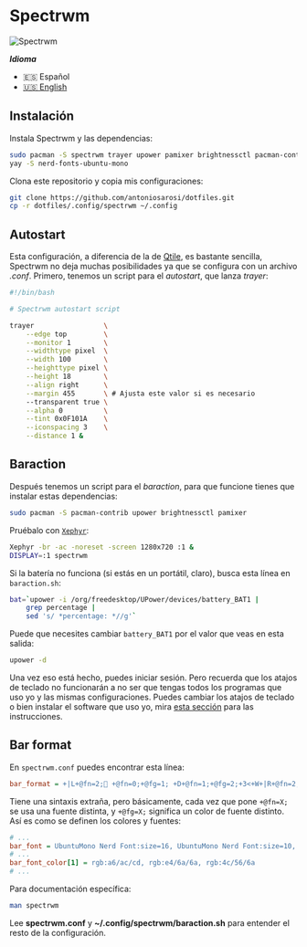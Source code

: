# Spectrwm

![Spectrwm](../../.screenshots/spectrwm.png)

***Idioma***
- 🇪🇸 Español
- [🇺🇸 English](https://github.com/antoniosarosi/dotfiles/tree/master/.config/spectrwm)

## Instalación

Instala Spectrwm y las dependencias:

```bash
sudo pacman -S spectrwm trayer upower pamixer brightnessctl pacman-contrib
yay -S nerd-fonts-ubuntu-mono
```

Clona este repositorio y copia mis configuraciones:

```bash
git clone https://github.com/antoniosarosi/dotfiles.git
cp -r dotfiles/.config/spectrwm ~/.config
```

## Autostart

Esta configuración, a diferencia de la de
[Qtile](https://github.com/antoniosarosi/dotfiles/tree/master/.config/qtile),
es bastante sencilla, Spectrwm no deja muchas posibilidades ya que se configura
con un archivo *.conf*. Primero, tenemos un script para el *autostart*, que
lanza *trayer*:

```bash
#!/bin/bash

# Spectrwm autostart script

trayer                 \
    --edge top         \
    --monitor 1        \
    --widthtype pixel  \
    --width 100        \
    --heighttype pixel \
    --height 18        \
    --align right      \
    --margin 455       \ # Ajusta este valor si es necesario
    --transparent true \
    --alpha 0          \
    --tint 0x0F101A    \
    --iconspacing 3    \
    --distance 1 &
```

## Baraction

Después tenemos un script para el *baraction*, para que funcione tienes que
instalar estas dependencias:

```bash
sudo pacman -S pacman-contrib upower brightnessctl pamixer
```

Pruébalo con [`Xephyr`](https://wiki.archlinux.org/index.php/Xephyr):

```bash
Xephyr -br -ac -noreset -screen 1280x720 :1 &
DISPLAY=:1 spectrwm
```

Si la batería no funciona (si estás en un portátil, claro),  busca esta línea en
`baraction.sh`:

```bash
bat=`upower -i /org/freedesktop/UPower/devices/battery_BAT1 |
    grep percentage |
    sed 's/ *percentage: *//g'`
```

Puede que necesites cambiar `battery_BAT1` por el valor que veas en esta salida:

```bash
upower -d
```

Una vez eso está hecho, puedes iniciar sesión. Pero recuerda que los atajos de
teclado no funcionarán a no ser que tengas todos los programas que uso yo y las
mismas configuraciones. Puedes cambiar los atajos de teclado o bien instalar el
software que uso yo, mira
[esta sección](https://github.com/antoniosarosi/dotfiles/blob/master/README.es.md#atajos-de-teclado)
para las instrucciones.

## Bar format

En `spectrwm.conf` puedes encontrar esta línea:

```ini
bar_format = +|L+@fn=2; +@fn=0;+@fg=1; +D+@fn=1;+@fg=2;+3<+W+|R+@fn=2;+A
```

Tiene una sintaxis extraña, pero básicamente, cada vez que pone `+@fn=X;` se
usa una fuente distinta, y `+@fg=X;` significa un color de fuente distinto.
Así es como se definen los colores y fuentes:

```ini
# ...
bar_font = UbuntuMono Nerd Font:size=16, UbuntuMono Nerd Font:size=10, UbuntuMono Nerd Font:size=13
# ...
bar_font_color[1] = rgb:a6/ac/cd, rgb:e4/6a/6a, rgb:4c/56/6a
# ...
```

Para documentación específica:

```bash
man spectrwm
```

Lee **spectrwm.conf** y **~/.config/spectrwm/baraction.sh** para entender el
resto de la configuración.
